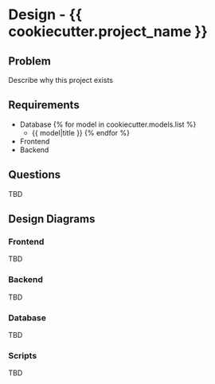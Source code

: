# Design - {{ cookiecutter.project_name }}

## Problem

Describe why this project exists

## Requirements

- Database
  {% for model in cookiecutter.models.list %}
  - {{ model|title }}
    {% endfor %}
- Frontend
- Backend

## Questions

TBD

## Design Diagrams

### Frontend

TBD

### Backend

TBD

### Database

TBD

### Scripts

TBD
